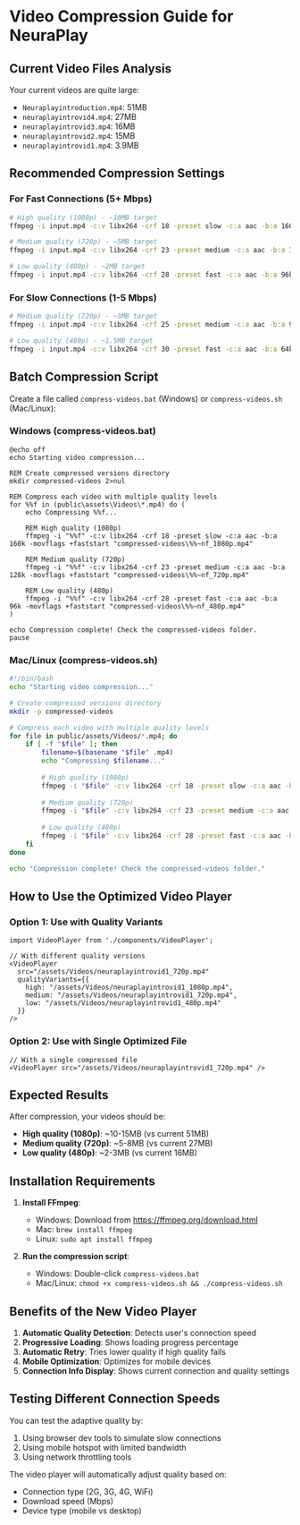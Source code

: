 # Video Compression Guide for NeuraPlay

## Current Video Files Analysis
Your current videos are quite large:
- `Neuraplayintroduction.mp4`: 51MB
- `neuraplayintrovid4.mp4`: 27MB  
- `neuraplayintrovid3.mp4`: 16MB
- `neuraplayintrovid2.mp4`: 15MB
- `neuraplayintrovid1.mp4`: 3.9MB

## Recommended Compression Settings

### For Fast Connections (5+ Mbps)
```bash
# High quality (1080p) - ~10MB target
ffmpeg -i input.mp4 -c:v libx264 -crf 18 -preset slow -c:a aac -b:a 160k -movflags +faststart output_1080p.mp4

# Medium quality (720p) - ~5MB target  
ffmpeg -i input.mp4 -c:v libx264 -crf 23 -preset medium -c:a aac -b:a 128k -movflags +faststart output_720p.mp4

# Low quality (480p) - ~2MB target
ffmpeg -i input.mp4 -c:v libx264 -crf 28 -preset fast -c:a aac -b:a 96k -movflags +faststart output_480p.mp4
```

### For Slow Connections (1-5 Mbps)
```bash
# Medium quality (720p) - ~3MB target
ffmpeg -i input.mp4 -c:v libx264 -crf 25 -preset medium -c:a aac -b:a 96k -movflags +faststart output_720p.mp4

# Low quality (480p) - ~1.5MB target
ffmpeg -i input.mp4 -c:v libx264 -crf 30 -preset fast -c:a aac -b:a 64k -movflags +faststart output_480p.mp4
```

## Batch Compression Script

Create a file called `compress-videos.bat` (Windows) or `compress-videos.sh` (Mac/Linux):

### Windows (compress-videos.bat)
```batch
@echo off
echo Starting video compression...

REM Create compressed versions directory
mkdir compressed-videos 2>nul

REM Compress each video with multiple quality levels
for %%f in (public\assets\Videos\*.mp4) do (
    echo Compressing %%f...
    
    REM High quality (1080p)
    ffmpeg -i "%%f" -c:v libx264 -crf 18 -preset slow -c:a aac -b:a 160k -movflags +faststart "compressed-videos\%%~nf_1080p.mp4"
    
    REM Medium quality (720p)
    ffmpeg -i "%%f" -c:v libx264 -crf 23 -preset medium -c:a aac -b:a 128k -movflags +faststart "compressed-videos\%%~nf_720p.mp4"
    
    REM Low quality (480p)
    ffmpeg -i "%%f" -c:v libx264 -crf 28 -preset fast -c:a aac -b:a 96k -movflags +faststart "compressed-videos\%%~nf_480p.mp4"
)

echo Compression complete! Check the compressed-videos folder.
pause
```

### Mac/Linux (compress-videos.sh)
```bash
#!/bin/bash
echo "Starting video compression..."

# Create compressed versions directory
mkdir -p compressed-videos

# Compress each video with multiple quality levels
for file in public/assets/Videos/*.mp4; do
    if [ -f "$file" ]; then
        filename=$(basename "$file" .mp4)
        echo "Compressing $filename..."
        
        # High quality (1080p)
        ffmpeg -i "$file" -c:v libx264 -crf 18 -preset slow -c:a aac -b:a 160k -movflags +faststart "compressed-videos/${filename}_1080p.mp4"
        
        # Medium quality (720p)
        ffmpeg -i "$file" -c:v libx264 -crf 23 -preset medium -c:a aac -b:a 128k -movflags +faststart "compressed-videos/${filename}_720p.mp4"
        
        # Low quality (480p)
        ffmpeg -i "$file" -c:v libx264 -crf 28 -preset fast -c:a aac -b:a 96k -movflags +faststart "compressed-videos/${filename}_480p.mp4"
    fi
done

echo "Compression complete! Check the compressed-videos folder."
```

## How to Use the Optimized Video Player

### Option 1: Use with Quality Variants
```tsx
import VideoPlayer from './components/VideoPlayer';

// With different quality versions
<VideoPlayer 
  src="/assets/Videos/neuraplayintrovid1_720p.mp4"
  qualityVariants={{
    high: "/assets/Videos/neuraplayintrovid1_1080p.mp4",
    medium: "/assets/Videos/neuraplayintrovid1_720p.mp4", 
    low: "/assets/Videos/neuraplayintrovid1_480p.mp4"
  }}
/>
```

### Option 2: Use with Single Optimized File
```tsx
// With a single compressed file
<VideoPlayer src="/assets/Videos/neuraplayintrovid1_720p.mp4" />
```

## Expected Results

After compression, your videos should be:
- **High quality (1080p)**: ~10-15MB (vs current 51MB)
- **Medium quality (720p)**: ~5-8MB (vs current 27MB)  
- **Low quality (480p)**: ~2-3MB (vs current 16MB)

## Installation Requirements

1. **Install FFmpeg**:
   - Windows: Download from https://ffmpeg.org/download.html
   - Mac: `brew install ffmpeg`
   - Linux: `sudo apt install ffmpeg`

2. **Run the compression script**:
   - Windows: Double-click `compress-videos.bat`
   - Mac/Linux: `chmod +x compress-videos.sh && ./compress-videos.sh`

## Benefits of the New Video Player

1. **Automatic Quality Detection**: Detects user's connection speed
2. **Progressive Loading**: Shows loading progress percentage
3. **Automatic Retry**: Tries lower quality if high quality fails
4. **Mobile Optimization**: Optimizes for mobile devices
5. **Connection Info Display**: Shows current connection and quality settings

## Testing Different Connection Speeds

You can test the adaptive quality by:
1. Using browser dev tools to simulate slow connections
2. Using mobile hotspot with limited bandwidth
3. Using network throttling tools

The video player will automatically adjust quality based on:
- Connection type (2G, 3G, 4G, WiFi)
- Download speed (Mbps)
- Device type (mobile vs desktop) 